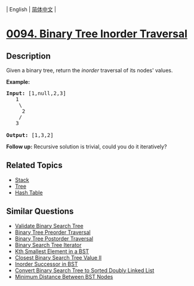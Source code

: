 
| English | [简体中文](README.md) |
# [0094. Binary Tree Inorder Traversal](https://leetcode-cn.com/problems/binary-tree-inorder-traversal/)
## Description
<p>Given a binary tree, return the <em>inorder</em> traversal of its nodes&#39; values.</p>

<p><strong>Example:</strong></p>

<pre>
<strong>Input:</strong> [1,null,2,3]
   1
    \
     2
    /
   3

<strong>Output:</strong> [1,3,2]</pre>

<p><strong>Follow up:</strong> Recursive solution is trivial, could you do it iteratively?</p>

## Related Topics
- [Stack](https://leetcode-cn.com/tag/stack)
- [Tree](https://leetcode-cn.com/tag/tree)
- [Hash Table](https://leetcode-cn.com/tag/hash-table)
## Similar Questions
- [Validate Binary Search Tree](../validate-binary-search-tree/README_EN.md)
- [Binary Tree Preorder Traversal](../binary-tree-preorder-traversal/README_EN.md)
- [Binary Tree Postorder Traversal](../binary-tree-postorder-traversal/README_EN.md)
- [Binary Search Tree Iterator](../binary-search-tree-iterator/README_EN.md)
- [Kth Smallest Element in a BST](../kth-smallest-element-in-a-bst/README_EN.md)
- [Closest Binary Search Tree Value II](../closest-binary-search-tree-value-ii/README_EN.md)
- [Inorder Successor in BST](../inorder-successor-in-bst/README_EN.md)
- [Convert Binary Search Tree to Sorted Doubly Linked List](../convert-binary-search-tree-to-sorted-doubly-linked-list/README_EN.md)
- [Minimum Distance Between BST Nodes](../minimum-distance-between-bst-nodes/README_EN.md)
